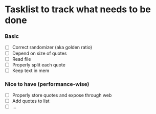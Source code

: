 # Tasklist to track what needs to be done

### Basic
- [ ] Correct randomizer (aka golden ratio)
- [ ] Depend on size of quotes
- [ ] Read file
- [ ] Properly split each quote
- [ ] Keep text in mem

### Nice to have (performance-wise)
- [ ] Properly store quotes and expose through web
- [ ] Add quotes to list
- [ ] ...
